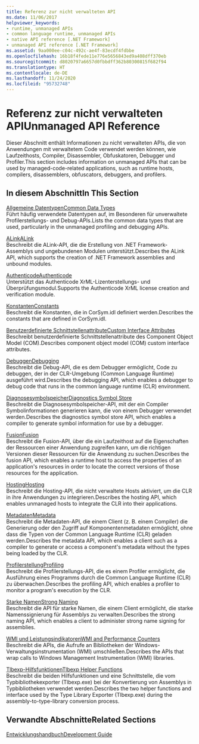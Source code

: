 ```yaml
---
title: Referenz zur nicht verwalteten API
ms.date: 11/06/2017
helpviewer_keywords:
- runtime, unmanaged APIs
- common language runtime, unmanaged APIs
- native API reference [.NET Framework]
- unmanaged API reference [.NET Framework]
ms.assetid: 9aa000ee-c04c-492c-ae4f-83ecdf4fdbbe
ms.openlocfilehash: 16b18f4fede11e776e5656843ed9a408dff370eb
ms.sourcegitcommit: d8020797a6657d0fbbdff362b80300815f682f94
ms.translationtype: HT
ms.contentlocale: de-DE
ms.lasthandoff: 11/24/2020
ms.locfileid: "95732748"
---
```

# <a name="unmanaged-api-reference"></a><span data-ttu-id="ff36b-102">Referenz zur nicht verwalteten API</span><span class="sxs-lookup"><span data-stu-id="ff36b-102">Unmanaged API Reference</span></span>

<span data-ttu-id="ff36b-103">Dieser Abschnitt enthält Informationen zu nicht verwalteten APIs, die von Anwendungen mit verwaltetem Code verwendet werden können, wie Laufzeithosts, Compiler, Disassembler, Obfuskatoren, Debugger und Profiler.</span><span class="sxs-lookup"><span data-stu-id="ff36b-103">This section includes information on unmanaged APIs that can be used by managed-code-related applications, such as runtime hosts, compilers, disassemblers, obfuscators, debuggers, and profilers.</span></span>  
  
## <a name="in-this-section"></a><span data-ttu-id="ff36b-104">In diesem Abschnitt</span><span class="sxs-lookup"><span data-stu-id="ff36b-104">In This Section</span></span>  

 [<span data-ttu-id="ff36b-105">Allgemeine Datentypen</span><span class="sxs-lookup"><span data-stu-id="ff36b-105">Common Data Types</span></span>](common-data-types-unmanaged-api-reference.md)  
 <span data-ttu-id="ff36b-106">Führt häufig verwendete Datentypen auf, im Besonderen für unverwaltete Profilerstellungs- und Debug-APIs.</span><span class="sxs-lookup"><span data-stu-id="ff36b-106">Lists the common data types that are used, particularly in the unmanaged profiling and debugging APIs.</span></span>  
  
 [<span data-ttu-id="ff36b-107">ALink</span><span class="sxs-lookup"><span data-stu-id="ff36b-107">ALink</span></span>](./alink/index.md)  
 <span data-ttu-id="ff36b-108">Beschreibt die ALink-API, die die Erstellung von .NET Framework-Assemblys und ungebundenen Modulen unterstützt.</span><span class="sxs-lookup"><span data-stu-id="ff36b-108">Describes the ALink API, which supports the creation of .NET Framework assemblies and unbound modules.</span></span>  
  
 [<span data-ttu-id="ff36b-109">Authenticode</span><span class="sxs-lookup"><span data-stu-id="ff36b-109">Authenticode</span></span>](./authenticode/index.md)  
 <span data-ttu-id="ff36b-110">Unterstützt das Authenticode XrML-Lizenterstellungs- und Überprüfungsmodul.</span><span class="sxs-lookup"><span data-stu-id="ff36b-110">Supports the Authenticode XrML license creation and verification module.</span></span>  
  
 [<span data-ttu-id="ff36b-111">Konstanten</span><span class="sxs-lookup"><span data-stu-id="ff36b-111">Constants</span></span>](constants-unmanaged-api-reference.md)  
 <span data-ttu-id="ff36b-112">Beschreibt die Konstanten, die in CorSym.idl definiert werden.</span><span class="sxs-lookup"><span data-stu-id="ff36b-112">Describes the constants that are defined in CorSym.idl.</span></span>  
  
 <span data-ttu-id="ff36b-113">[Benutzerdefinierte Schnittstellenattribute](/previous-versions/dotnet/netframework-4.0/ms231946(v=vs.100))</span><span class="sxs-lookup"><span data-stu-id="ff36b-113">[Custom Interface Attributes](/previous-versions/dotnet/netframework-4.0/ms231946(v=vs.100))</span></span>  
 <span data-ttu-id="ff36b-114">Beschreibt benutzerdefinierte Schnittstellenattribute des Component Object Model (COM).</span><span class="sxs-lookup"><span data-stu-id="ff36b-114">Describes component object model (COM) custom interface attributes.</span></span>  
  
 [<span data-ttu-id="ff36b-115">Debuggen</span><span class="sxs-lookup"><span data-stu-id="ff36b-115">Debugging</span></span>](./debugging/index.md)  
 <span data-ttu-id="ff36b-116">Beschreibt die Debug-API, die es dem Debugger ermöglicht, Code zu debuggen, der in der CLR-Umgebung (Common Language Runtime) ausgeführt wird.</span><span class="sxs-lookup"><span data-stu-id="ff36b-116">Describes the debugging API, which enables a debugger to debug code that runs in the common language runtime (CLR) environment.</span></span>  
  
 [<span data-ttu-id="ff36b-117">Diagnosesymbolspeicher</span><span class="sxs-lookup"><span data-stu-id="ff36b-117">Diagnostics Symbol Store</span></span>](./diagnostics/index.md)  
 <span data-ttu-id="ff36b-118">Beschreibt die Diagnosesymbolspeicher-API, mit der ein Compiler Symbolinformationen generieren kann, die von einem Debugger verwendet werden.</span><span class="sxs-lookup"><span data-stu-id="ff36b-118">Describes the diagnostics symbol store API, which enables a compiler to generate symbol information for use by a debugger.</span></span>  
  
 [<span data-ttu-id="ff36b-119">Fusion</span><span class="sxs-lookup"><span data-stu-id="ff36b-119">Fusion</span></span>](./fusion/index.md)  
 <span data-ttu-id="ff36b-120">Beschreibt die Fusion-API, über die ein Laufzeithost auf die Eigenschaften der Ressourcen einer Anwendung zugreifen kann, um die richtigen Versionen dieser Ressourcen für die Anwendung zu suchen.</span><span class="sxs-lookup"><span data-stu-id="ff36b-120">Describes the fusion API, which enables a runtime host to access the properties of an application's resources in order to locate the correct versions of those resources for the application.</span></span>  
  
 [<span data-ttu-id="ff36b-121">Hosting</span><span class="sxs-lookup"><span data-stu-id="ff36b-121">Hosting</span></span>](./hosting/index.md)  
 <span data-ttu-id="ff36b-122">Beschreibt die Hosting-API, die nicht verwaltete Hosts aktiviert, um die CLR in ihre Anwendungen zu integrieren.</span><span class="sxs-lookup"><span data-stu-id="ff36b-122">Describes the hosting API, which enables unmanaged hosts to integrate the CLR into their applications.</span></span>  
  
 [<span data-ttu-id="ff36b-123">Metadaten</span><span class="sxs-lookup"><span data-stu-id="ff36b-123">Metadata</span></span>](./metadata/index.md)  
 <span data-ttu-id="ff36b-124">Beschreibt die Metadaten-API, die einem Client (z. B. einem Compiler) die Generierung oder den Zugriff auf Komponentenmetadaten ermöglicht, ohne dass die Typen von der Common Language Runtime (CLR) geladen werden.</span><span class="sxs-lookup"><span data-stu-id="ff36b-124">Describes the metadata API, which enables a client such as a compiler to generate or access a component's metadata without the types being loaded by the CLR.</span></span>  
  
 [<span data-ttu-id="ff36b-125">Profilerstellung</span><span class="sxs-lookup"><span data-stu-id="ff36b-125">Profiling</span></span>](./profiling/index.md)  
 <span data-ttu-id="ff36b-126">Beschreibt die Profilerstellungs-API, die es einem Profiler ermöglicht, die Ausführung eines Programms durch die Common Language Runtime (CLR) zu überwachen.</span><span class="sxs-lookup"><span data-stu-id="ff36b-126">Describes the profiling API, which enables a profiler to monitor a program's execution by the CLR.</span></span>  
  
 [<span data-ttu-id="ff36b-127">Starke Namen</span><span class="sxs-lookup"><span data-stu-id="ff36b-127">Strong Naming</span></span>](./strong-naming/index.md)  
 <span data-ttu-id="ff36b-128">Beschreibt die API für starke Namen, die einem Client ermöglicht, die starke Namenssignierung für Assemblys zu verwalten.</span><span class="sxs-lookup"><span data-stu-id="ff36b-128">Describes the strong naming API, which enables a client to administer strong name signing for assemblies.</span></span>  

 [<span data-ttu-id="ff36b-129">WMI und Leistungsindikatoren</span><span class="sxs-lookup"><span data-stu-id="ff36b-129">WMI and Performance Counters</span></span>](wmi/index.md)  
 <span data-ttu-id="ff36b-130">Beschreibt die APIs, die Aufrufe an Bibliotheken der Windows-Verwaltungsinstrumentation (WMI) umschließen.</span><span class="sxs-lookup"><span data-stu-id="ff36b-130">Describes the APIs that wrap calls to Windows Management Instrumentation (WMI) libraries.</span></span>
  
 [<span data-ttu-id="ff36b-131">Tlbexp-Hilfsfunktionen</span><span class="sxs-lookup"><span data-stu-id="ff36b-131">Tlbexp Helper Functions</span></span>](./tlbexp/index.md)  
 <span data-ttu-id="ff36b-132">Beschreibt die beiden Hilfsfunktionen und eine Schnittstelle, die vom Typbibliothekexporter (Tlbexp.exe) bei der Konvertierung von Assemblys in Typbibliotheken verwendet werden.</span><span class="sxs-lookup"><span data-stu-id="ff36b-132">Describes the two helper functions and interface used by the Type Library Exporter (Tlbexp.exe) during the assembly-to-type-library conversion process.</span></span>  
  
## <a name="related-sections"></a><span data-ttu-id="ff36b-133">Verwandte Abschnitte</span><span class="sxs-lookup"><span data-stu-id="ff36b-133">Related Sections</span></span>  

 [<span data-ttu-id="ff36b-134">Entwicklungshandbuch</span><span class="sxs-lookup"><span data-stu-id="ff36b-134">Development Guide</span></span>](../development-guide.md)

